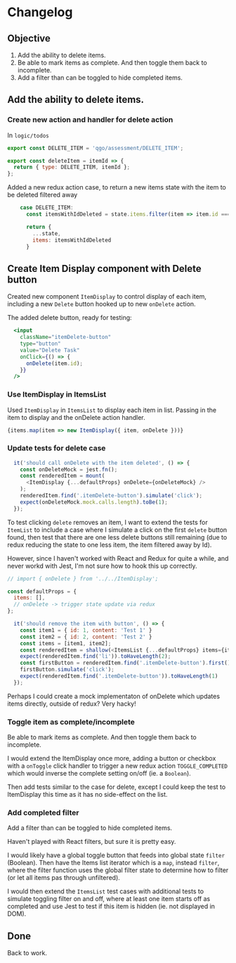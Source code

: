 # Changelog

## Objective

1. Add the ability to delete items.
2. Be able to mark items as complete. And then toggle them back to incomplete.
3. Add a filter than can be toggled to hide completed items.


## Add the ability to delete items.

### Create new action and handler for delete action

In `logic/todos`

```js
export const DELETE_ITEM = 'qgo/assessment/DELETE_ITEM';

export const deleteItem = itemId => {
  return { type: DELETE_ITEM, itemId };
};
```

Added a new redux action case, to return a new items state with the item to be deleted filtered away

```js
    case DELETE_ITEM:
      const itemsWithIdDeleted = state.items.filter(item => item.id === action.id)

      return {
        ...state,
        items: itemsWithIdDeleted
      }
```

## Create Item Display component with Delete button

Created new component `ItemDisplay` to control display of each item, including a new `Delete` button hooked up to new `onDelete` action.

The added delete button, ready for testing:

```jsx
  <input
    className="itemDelete-button"
    type="button"
    value="Delete Task"
    onClick={() => {
      onDelete(item.id);
    }}
  />
```

### Use ItemDisplay in ItemsList

Used `ItemDisplay` in `ItemsList` to display each item in list.
Passing in the item to display and the onDelete action handler.

```js
{items.map(item => new ItemDisplay({ item, onDelete }))}
```

### Update tests for delete case

```js
  it('should call onDelete with the item deleted', () => {
    const onDeleteMock = jest.fn();
    const renderedItem = mount(
      <ItemDisplay {...defaultProps} onDelete={onDeleteMock} />
    );
    renderedItem.find('.itemDelete-button').simulate('click');
    expect(onDeleteMock.mock.calls.length).toBe(1);
  });
```

To test clicking `delete` removes an item, I want to extend the tests for `ItemList` to include a case where I simulate a click on the first `delete` button found, then test that there are one less delete buttons still remaining (due to redux reducing the state to one less item, the item filtered away by Id).

However, since I haven't worked with React and Redux for quite a while, and never workd with Jest, I'm not sure how to hook this up correctly.

```js
// import { onDelete } from '../../ItemDisplay';

const defaultProps = {
  items: [],
  // onDelete -> trigger state update via redux
};
```

```js
  it('should remove the item with button', () => {
    const item1 = { id: 1, content: 'Test 1' }
    const item2 = { id: 2, content: 'Test 2' }
    const items = [item1, item2];
    const renderedItem = shallow(<ItemsList {...defaultProps} items={items} />);
    expect(renderedItem.find('li')).toHaveLength(2);
    const firstButton = renderedItem.find('.itemDelete-button').first()
    firstButton.simulate('click');
    expect(renderedItem.find('.itemDelete-button')).toHaveLength(1)
  });
```

Perhaps I could create a mock implementaton of onDelete which updates items directly, outside of redux? Very hacky!

### Toggle item as complete/incomplete

Be able to mark items as complete. And then toggle them back to incomplete.

I would extend the ItemDisplay once more, adding a button or checkbox with a `onToggle` click handler to trigger a new redux action `TOGGLE_COMPLETED` which would inverse the complete setting on/off (ie. a `Boolean`).

Then add tests similar to the case for delete, except I could keep the test to ItemDisplay this time as it has no side-effect on the list.

### Add completed filter

Add a filter than can be toggled to hide completed items.

Haven't played with React filters, but sure it is pretty easy.

I would likely have a global toggle button that feeds into global state `filter` (Boolean). Then have the Items list iterator which is a `map`, instead `filter`, where the filter function uses the global filter state to determine how to filter (or let all items pas through unfiltered).

I would then extend the `ItemsList` test cases with additional tests to simulate toggling filter on and off, where at least one item starts off as completed and use Jest to test if this item is hidden (ie. not displayed in DOM).

## Done

Back to work.


